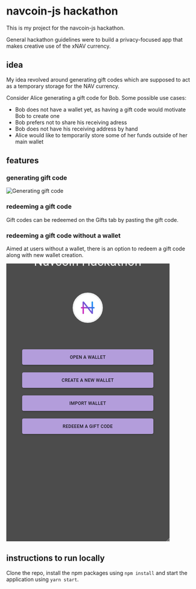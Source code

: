 # navcoin-js hackathon

This is my project for the navcoin-js hackathon. 

General hackathon guidelines were to build a privacy-focused app that makes creative use of the xNAV currency.

## idea

My idea revolved around generating gift codes which are supposed to act as a temporary storage for the NAV currency.

Consider Alice generating a gift code for Bob. Some possible use cases:
- Bob does not have a wallet yet, as having a gift code would motivate Bob to create one
- Bob prefers not to share his receiving adress
- Bob does not have his receiving address by hand
- Alice would like to temporarily store some of her funds outside of her main wallet  

## features 

### generating gift code

![Generating gift code](demo/generatingGiftCodeNAV.gif)

### redeeming a gift code

Gift codes can be redeemed on the Gifts tab by pasting the gift code.

### redeeming a gift code without a wallet

Aimed at users without a wallet, there is an option to redeem a gift code along with new wallet creation.

![Redeem without a wallet](demo/redeemOnCreate.gif)

## instructions to run locally

Clone the repo, install the npm packages using `npm install` and start the application using `yarn start`.